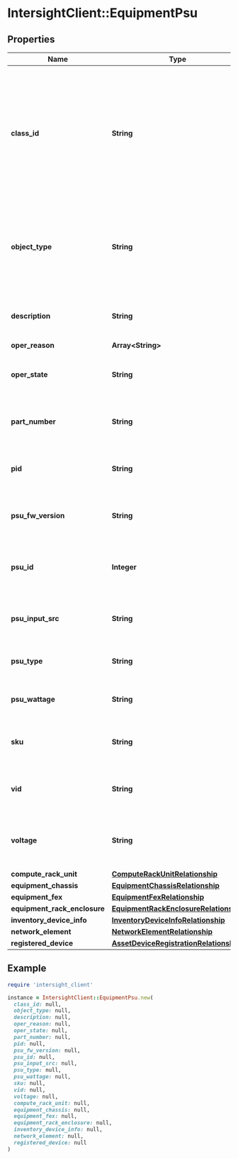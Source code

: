 # IntersightClient::EquipmentPsu

## Properties

| Name | Type | Description | Notes |
| ---- | ---- | ----------- | ----- |
| **class_id** | **String** | The fully-qualified name of the instantiated, concrete type. This property is used as a discriminator to identify the type of the payload when marshaling and unmarshaling data. | [default to &#39;equipment.Psu&#39;] |
| **object_type** | **String** | The fully-qualified name of the instantiated, concrete type. The value should be the same as the &#39;ClassId&#39; property. | [default to &#39;equipment.Psu&#39;] |
| **description** | **String** | This field is to provide description for the power supply unit. | [optional][readonly] |
| **oper_reason** | **Array&lt;String&gt;** |  | [optional] |
| **oper_state** | **String** | This field identifies the psu operational state. | [optional][readonly] |
| **part_number** | **String** | This field identifies the Part Number for this Power Supply Unit. | [optional][readonly] |
| **pid** | **String** | This field identifies the Product ID for the Power Supply. | [optional][readonly] |
| **psu_fw_version** | **String** | This field identifies the Firmware Version of the Power Supply. | [optional][readonly] |
| **psu_id** | **Integer** | This represents power supply unit identifier in chassis/server. | [optional][readonly] |
| **psu_input_src** | **String** | This field identifies the input source for the Power Supply. | [optional][readonly] |
| **psu_type** | **String** | This field identifies the type of the Power Supply. | [optional][readonly] |
| **psu_wattage** | **String** | This field identifies the Wattage of the Power Supply. | [optional][readonly] |
| **sku** | **String** | This field identifies the Stockkeeping Unit for this Power Supply. | [optional][readonly] |
| **vid** | **String** | This field identifies the Vendor ID for this Power Supply Unit. | [optional][readonly] |
| **voltage** | **String** | This field is used to indicate the voltage state for this Power Supply. | [optional][readonly] |
| **compute_rack_unit** | [**ComputeRackUnitRelationship**](ComputeRackUnitRelationship.md) |  | [optional] |
| **equipment_chassis** | [**EquipmentChassisRelationship**](EquipmentChassisRelationship.md) |  | [optional] |
| **equipment_fex** | [**EquipmentFexRelationship**](EquipmentFexRelationship.md) |  | [optional] |
| **equipment_rack_enclosure** | [**EquipmentRackEnclosureRelationship**](EquipmentRackEnclosureRelationship.md) |  | [optional] |
| **inventory_device_info** | [**InventoryDeviceInfoRelationship**](InventoryDeviceInfoRelationship.md) |  | [optional] |
| **network_element** | [**NetworkElementRelationship**](NetworkElementRelationship.md) |  | [optional] |
| **registered_device** | [**AssetDeviceRegistrationRelationship**](AssetDeviceRegistrationRelationship.md) |  | [optional] |

## Example

```ruby
require 'intersight_client'

instance = IntersightClient::EquipmentPsu.new(
  class_id: null,
  object_type: null,
  description: null,
  oper_reason: null,
  oper_state: null,
  part_number: null,
  pid: null,
  psu_fw_version: null,
  psu_id: null,
  psu_input_src: null,
  psu_type: null,
  psu_wattage: null,
  sku: null,
  vid: null,
  voltage: null,
  compute_rack_unit: null,
  equipment_chassis: null,
  equipment_fex: null,
  equipment_rack_enclosure: null,
  inventory_device_info: null,
  network_element: null,
  registered_device: null
)
```

